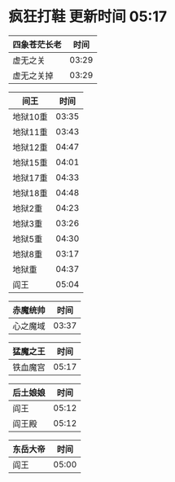 # 疯狂打鞋 更新时间 05:17

| 四象苍茫长老   | 时间    |
|--------|-------|
| 虚无之关 | 03:29 |
| 虚无之关掉 | 03:29 |

| 间王   | 时间    |
|--------|-------|
| 地狱10重 | 03:35 |
| 地狱11重 | 03:43 |
| 地狱12重 | 04:47 |
| 地狱15重 | 04:01 |
| 地狱17重 | 04:33 |
| 地狱18重 | 04:48 |
| 地狱2重 | 04:23 |
| 地狱3重 | 03:26 |
| 地狱5重 | 04:30 |
| 地狱8重 | 03:17 |
| 地狱重 | 04:37 |
| 阎王 | 05:04 |

| 赤魔统帅   | 时间    |
|--------|-------|
| 心之魔域 | 03:37 |

| 猛魔之王   | 时间    |
|--------|-------|
| 铁血魔宫 | 05:17 |

| 后土娘娘   | 时间    |
|--------|-------|
| 阎王 | 05:12 |
| 阎王殿 | 05:12 |

| 东岳大帝   | 时间    |
|--------|-------|
| 阎王 | 05:00 |